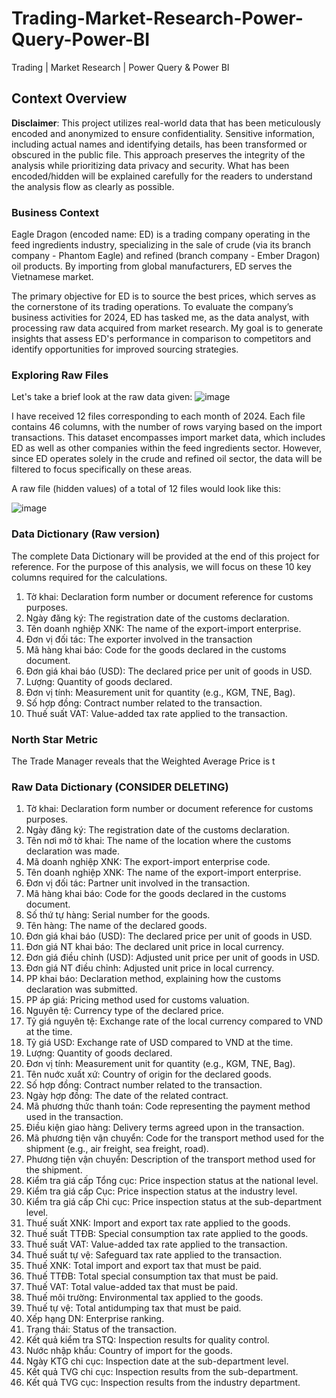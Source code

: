 # Trading-Market-Research-Power-Query-Power-BI
Trading | Market Research | Power Query &amp; Power BI

## Context Overview

**Disclaimer**: This project utilizes real-world data that has been meticulously encoded and anonymized to ensure confidentiality. Sensitive information, including actual names and identifying details, has been transformed or obscured in the public file. This approach preserves the integrity of the analysis while prioritizing data privacy and security. What has been encoded/hidden will be explained carefully for the readers to understand the analysis flow as clearly as possible.
### Business Context
Eagle Dragon (encoded name: ED) is a trading company operating in the feed ingredients industry, specializing in the sale of crude (via its branch company - Phantom Eagle) and refined (branch company - Ember Dragon) oil products. By importing from global manufacturers, ED serves the Vietnamese market.

The primary objective for ED is to source the best prices, which serves as the cornerstone of its trading operations. To evaluate the company’s business activities for 2024, ED has tasked me, as the data analyst, with processing raw data acquired from market research. My goal is to generate insights that assess ED's performance in comparison to competitors and identify opportunities for improved sourcing strategies.

### Exploring Raw Files
Let's take a brief look at the raw data given:
![image](https://github.com/user-attachments/assets/fb3983dc-e9a4-4304-ad56-7213edae68ba)

I have received 12 files corresponding to each month of 2024. Each file contains 46 columns, with the number of rows varying based on the import transactions. This dataset encompasses import market data, which includes ED as well as other companies within the feed ingredients sector. However, since ED operates solely in the crude and refined oil sector, the data will be filtered to focus specifically on these areas.

A raw file (hidden values) of a total of 12 files would look like this: 

![image](https://github.com/user-attachments/assets/3ae0aaa0-e4ab-4e2a-929c-f71fb6d298af)

### Data Dictionary (Raw version)

The complete Data Dictionary will be provided at the end of this project for reference. For the purpose of this analysis, we will focus on these 10 key columns required for the calculations.
1. Tờ khai: Declaration form number or document reference for customs purposes.
2. Ngày đăng ký: The registration date of the customs declaration.
3. Tên doanh nghiệp XNK: The name of the export-import enterprise.
4. Đơn vị đối tác: The exporter involved in the transaction
5. Mã hàng khai báo: Code for the goods declared in the customs document.
6. Đơn giá khai báo (USD): The declared price per unit of goods in USD.
7. Lượng: Quantity of goods declared.
8. Đơn vị tính: Measurement unit for quantity (e.g., KGM, TNE, Bag).
9. Số hợp đồng: Contract number related to the transaction.
10. Thuế suất VAT: Value-added tax rate applied to the transaction.


### North Star Metric

The Trade Manager reveals that the Weighted Average Price is t 





























































### Raw Data Dictionary (CONSIDER DELETING)
1. Tờ khai: Declaration form number or document reference for customs purposes.
2. Ngày đăng ký: The registration date of the customs declaration.
3. Tên nơi mở tờ khai: The name of the location where the customs declaration was made.
4. Mã doanh nghiệp XNK: The export-import enterprise code.
5. Tên doanh nghiệp XNK: The name of the export-import enterprise.
6. Đơn vị đối tác: Partner unit involved in the transaction.
7. Mã hàng khai báo: Code for the goods declared in the customs document.
8. Số thứ tự hàng: Serial number for the goods.
9. Tên hàng: The name of the declared goods.
10. Đơn giá khai báo (USD): The declared price per unit of goods in USD.
11. Đơn giá NT khai báo: The declared unit price in local currency.
12. Đơn giá điều chỉnh (USD): Adjusted unit price per unit of goods in USD.
13. Đơn giá NT điều chỉnh: Adjusted unit price in local currency.
14. PP khai báo: Declaration method, explaining how the customs declaration was submitted.
15. PP áp giá: Pricing method used for customs valuation.
16. Nguyên tệ: Currency type of the declared price.
17. Tỷ giá nguyên tệ: Exchange rate of the local currency compared to VND at the time.
18. Tỷ giá USD: Exchange rate of USD compared to VND at the time.
19. Lượng: Quantity of goods declared.
20. Đơn vị tính: Measurement unit for quantity (e.g., KGM, TNE, Bag).
21. Tên nuớc xuất xứ: Country of origin for the declared goods.
22. Số hợp đồng: Contract number related to the transaction.
23. Ngày hợp đồng: The date of the related contract.
24. Mã phương thức thanh toán: Code representing the payment method used in the transaction.
25. Điều kiện giao hàng: Delivery terms agreed upon in the transaction.
26. Mã phương tiện vận chuyển: Code for the transport method used for the shipment (e.g., air freight, sea freight, road).
27. Phương tiện vận chuyển: Description of the transport method used for the shipment.
28. Kiểm tra giá cấp Tổng cục: Price inspection status at the national level.
29. Kiểm tra giá cấp Cục: Price inspection status at the industry level.
30. Kiểm tra giá cấp Chi cục: Price inspection status at the sub-department level.
31. Thuế suất XNK: Import and export tax rate applied to the goods.
32. Thuế suất TTĐB: Special consumption tax rate applied to the goods.
33. Thuế suất VAT: Value-added tax rate applied to the transaction.
34. Thuế suất tự vệ: Safeguard tax rate applied to the transaction.
35. Thuế XNK: Total import and export tax that must be paid.
36. Thuế TTĐB: Total special consumption tax that must be paid.
37. Thuế VAT: Total value-added tax that must be paid.
38. Thuế môi trường: Environmental tax applied to the goods.
39. Thuế tự vệ: Total antidumping tax that must be paid.
40. Xếp hạng DN: Enterprise ranking.
41. Trạng thái: Status of the transaction.
42. Kết quả kiểm tra STQ: Inspection results for quality control.
43. Nước nhập khẩu: Country of import for the goods.
44. Ngày KTG chi cục: Inspection date at the sub-department level.
45. Kết quả TVG chi cục: Inspection results from the sub-department.
46. Kết quả TVG cục: Inspection results from the industry department.





